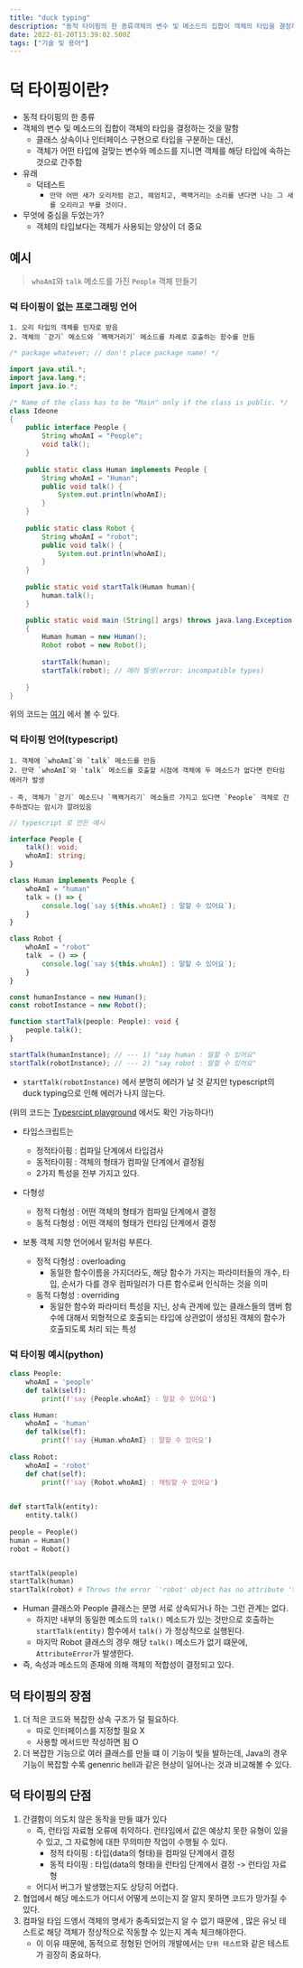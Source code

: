 ```yaml
---
title: "duck typing"
description: "동적 타이핑의 한 종류객체의 변수 및 메소드의 집합이 객체의 타입을 결정하는 것을 말함클래스 상속이나 인터페이스 구현으로 타입을 구분하는 대신, 객체가 어떤 타입에 걸맞는 변수와 메소드를 지니면 객체를 해당 타입에 속하는 것으로 간주함유래덕테스트만약 어떤 새가 오리처럼"
date: 2022-01-20T13:39:02.500Z
tags: ["기술 및 용어"]
---
```

# 덕 타이핑이란?

- 동적 타이핑의 한 종류
- 객체의 변수 및 메소드의 집합이 객체의 타입을 결정하는 것을 말함
  - 클래스 상속이나 인터페이스 구현으로 타입을 구분하는 대신, 
  - 객체가 어떤 타입에 걸맞는 변수와 메소드를 지니면 객체를 해당 타입에 속하는 것으로 간주함
- 유래
  - 덕테스트
    - `만약 어떤 새가 오리처럼 걷고, 헤엄치고, 꽥꽥거리는 소리를 낸다면 나는 그 새를 오리라고 부를 것이다.`
- 무엇에 중심을 두었는가?
  - 객체의 타입보다는 객체가 사용되는 양상이 더 중요


## 예시

> `whoAmI`와 `talk` 메소드를 가진 `People` 객체 만들기 

### 덕 타이핑이 없는 프로그래밍 언어

    1. 오리 타입의 객체를 인자로 받음
    2. 객체의 `걷기` 메소드와 `꽥꽥거리기` 메소드를 차례로 호출하는 함수를 만듬

```java
/* package whatever; // don't place package name! */

import java.util.*;
import java.lang.*;
import java.io.*;

/* Name of the class has to be "Main" only if the class is public. */
class Ideone
{
	public interface People {
	    String whoAmI = "People";
	    void talk();
	}
	
	public static class Human implements People {
		String whoAmI = "Human";
		public void talk() {
		    System.out.println(whoAmI);
		}
    }	
    
    public static class Robot {
    	String whoAmI = "robot";
    	public void talk() {
    		System.out.println(whoAmI);
    	}
    }
    
    public static void startTalk(Human human){
    	human.talk();
    }

	public static void main (String[] args) throws java.lang.Exception
	{
		Human human = new Human();
		Robot robot = new Robot();
		
		startTalk(human);
		startTalk(robot); // 에러 발생(error: incompatible types)
		
	}
}
```

위의 코드는 [여기](https://ideone.com/3bmoWV) 에서 볼 수 있다.


### 덕 타이핑 언어(typescript)

    1. 객체에 `whoAmI`와 `talk` 메소드를 만듬
    2. 만약 `whoAmI`와 `talk` 메소드를 호출할 시점에 객체에 두 메소드가 없다면 런타임 에러가 발생

    - 즉, 객체가 `걷기` 메소드나 `꽥꽥거리기` 메소들르 가지고 있다면 `People` 객체로 간주하겠다는 암시가 깔려있음


```typescript
// typescript 로 만든 예시

interface People {
    talk(): void;
    whoAmI: string;
}

class Human implements People {
    whoAmI = "human"
    talk = () => {
        console.log(`say ${this.whoAmI} : 말할 수 있어요`);
    }
}

class Robot {
    whoAmI = "robot"
    talk  = () => {
        console.log(`say ${this.whoAmI} : 말할 수 있어요`);
    }
}

const humanInstance = new Human(); 
const robotInstance = new Robot();

function startTalk(people: People): void {
    people.talk();
}

startTalk(humanInstance); // --- 1) "say human : 말할 수 있어요"
startTalk(robotInstance); // --- 2) "say robot : 말할 수 있어요"
```

- `startTalk(robotInstance)` 에서 분명히 에러가 날 것 같지만 typescript의 duck typing으로 인해 에러가 나지 않는다.

(위의 코드는 [Typesrcipt playground](https://www.typescriptlang.org/play?#code/JYOwLgpgTgZghgYwgAgAoQPYAcA2KDeAUMicmHDgNYAUAlAFzIBuGwAJgNzGkDuAFhgCCAWwCSjAM5gooAOZcAvoUIIccCROQAJAK7C4IZMGG4IwiOE3pseZEVLJ+QscgC8yAER89Bj9xLkVG7IdG4AfHb+DsgIGCASGHgAdDgYstQABhJwAJ7IACT4YHzAEklOIqIKyIyAC52ABqvIgBhDyIAR44Ato4ApYxm0XA5KSipqGsgAShgARhhgkQ4VLu4eUJPTfg6BlCTuoa4R9tEksfGJEClpmdl5hcWl5QKV1XWNLR3dvVEDykdSyN76IKJ4uQQEhgiAIDxtD4QHQOMgVHEfsspmBAVIDKD3ODIeMUbDlDAdCCwMA4sh0VAwAAVCg0LCYUyMaymBjMVhsWakek2U4bfGDCnU2nUP4GNHApDvQU0qjUZHTcUYiDvEhAA) 에서도 확인 가능하다!)



- 타입스크립트는 
  - 정적타이핑 : 컴파일 단계에서 타입검사
  - 동적타이핑 : 객체의 형태가 컴파일 단계에서 결정됨
  - 2가지 특성을 전부 가지고 있다.

- 다형성
  - 정적 다형성 : 어떤 객체의 형태가 컴파일 단계에서 결정
  - 동적 다형성 : 어떤 객체의 형태가 런타임 단계에서 결정
- 보통 객체 지향 언어에서 밑처럼 부른다.
  - 정적 다형성 : overloading
    - 동일한 함수이름을 가지더라도, 해당 함수가 가지는 파라미터들의 개수, 타입, 순서가 다를 경우 컴파일러가 다른 함수로써 인식하는 것을 의미
  - 동적 다형성 : overriding 
    - 동일한 함수와 파라미터 특성을 지닌, 상속 관계에 있는 클래스들의 맴버 함수에 대해서 외형적으로 호출되는 타입에 상관없이 생성된 객체의 함수가 호출되도록 처리 되는 특성



### 덕 타이핑 예시(python)

```python
class People:
    whoAmI = 'people'
    def talk(self):
        print(f'say {People.whoAmI} : 말할 수 있어요')

class Human:
    whoAmI = 'human'
    def talk(self):
        print(f'say {Human.whoAmI} : 말할 수 있어요')
        
class Robot:
    whoAmI = 'robot'
    def chat(self):
        print(f'say {Robot.whoAmI} : 채팅할 수 있어요')
        

def startTalk(entity):
    entity.talk()
        
people = People()
human = Human()
robot = Robot()


startTalk(people)
startTalk(human)
startTalk(robot) # Throws the error `'robot' object has no attribute 'talk'`
```

- Human 클래스와 People 클래스는 분명 서로 상속되거나 하는 그런 관계는 없다.
  - 하지만 내부의 동일한 메소드의 `talk()` 메소드가 있는 것만으로 호출하는 `startTalk(entity)` 함수에서 `talk()` 가 정상적으로 실행된다.
  - 마지막 Robot 클래스의 경우 해당 `talk()` 메소드가 없기 떄문에, `AttributeError`가 발생한다.
- 즉, 속성과 메소드의 존재에  의해 객체의 적합성이 결정되고 있다.





## 덕 타이핑의 장점

1. 더 적은 코드와 복잡한 상속 구조가 덜 필요하다. 
   - 따로 인터페이스를 지정할 필요 X
   - 사용할 메서드만 작성하면 됨 O
2. 더 복잡한 기능으로 여러 클래스를 만들 떄 이 기능이 빛을 발하는데, Java의 경우 기능이 복잡할 수록 genenric hell과 같은 현상이 일어나는 것과 비교해볼 수 있다.



## 덕 타이핑의 단점

1. 간결함이 의도치 않은 동작을 만들 떄가 있다
   - 즉, 런타임 자료형 오류에 취약하다. 런타임에서 값은 예상치 못한 유형이 있을 수 있고, 그 자료형에 대한 무의미한 작업이 수행될 수 있다.
     - 정적 타이핑 : 타입(data의 형태)을 컴파일 단계에서 결정 
     - 동적 타이핑 : 타입(data의 형태)을 런타임 단계에서 결정  -> 런타임 자료형
   - 어디서 버그가 발생했는지도 상당히 어렵다.
2. 협업에서 해당 메소드가 어디서 어떻게 쓰이는지 잘 알지 못하면 코드가 망가질 수 있다.
3. 컴파일 타임 드엥서 객체의 명세가 충족되었는지 알 수 없기 때문에 , 많은 유닛 테스트로 해당 객체가 정상적으로 작동할 수 있는지 계속 체크해야한다.
   - 이 이유 때문에, 동적으로 정형된 언어의 개발에서는 `단위 테스트`와 같은 테스트가 굉장히 중요하다.

